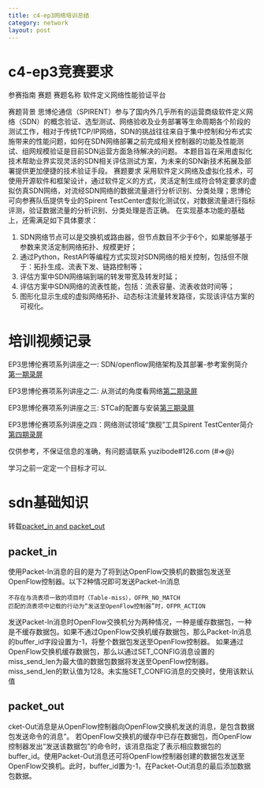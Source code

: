 ```yaml
---
title: c4-ep3网络培训总结
category: network
layout: post
---
```


# c4-ep3竞赛要求
参赛指南 赛题 赛题名称 软件定义网络性能验证平台

赛题背景 思博伦通信（SPIRENT）参与了国内外几乎所有的运营商级软件定义网络（SDN）的概念验证、选型测试、网络验收及业务部署等生命周期各个阶段的测试工作，相对于传统TCP/IP网络，SDN的挑战往往来自于集中控制和分布式实施带来的性能问题，如何在SDN网络部署之前完成相关控制器的功能及性能测试、组网规模验证是目前SDN运营方面急待解决的问题。 本题目旨在采用虚拟化技术帮助业界实现灵活的SDN相关评估测试方案，为未来的SDN新技术拓展及部署提供更加便捷的技术验证手段。  赛题要求 采用软件定义网络及虚拟化技术，可使用开源软件和框架设计，通过软件定义的方式，灵活定制生成符合特定要求的虚拟仿真SDN网络，对流经SDN网络的数据流量进行分析识别、分类处理；思博伦可向参赛队伍提供专业的Spirent TestCenter虚拟化测试仪，对数据流量进行指标评测，验证数据流量的分析识别、分类处理是否正确。 在实现基本功能的基础上，还需满足如下具体要求：

1. SDN网络节点可以是交换机或路由器，但节点数目不少于6个，如果能够基于参数来灵活定制网络拓扑、规模更好；
2. 通过Python，RestAPI等编程方式实现对SDN网络的相关控制，包括但不限于：拓扑生成、流表下发、链路控制等；
3. 评估方案中SDN网络端到端的转发带宽及转发时延；
4. 评估方案中SDN网络的流表性能，包括：流表容量、流表收敛时间等；
5. 图形化显示生成的虚拟网络拓扑、动态标注流量转发路径，实现该评估方案的可视化。

# 培训视频记录

EP3思博伦赛项系列讲座之一: SDN/openflow网络架构及其部署-参考案例简介 [第一期录屏](https://spirent.zoom.us/recording/share/bKLhAYs2818N4cgTyROAF9mFfA_3_AniMtHvWvgOdqqwIumekTziMw)

EP3思博伦赛项系列讲座之二: 从测试的角度看网络[第二期录屏](https://spirent.zoom.us/recording/play/U8KqJGND7P5mIULfNm0SiS516onq7GrFrODKwdrQZkBAgWvAd9LNm1FogKHWSfia?continueMode=true)

EP3思博伦赛项系列讲座之三: STCa的配置与安装[第三期录屏](https://spirent.zoom.us/recording/play/PrSC4rLLzP750qm6On0ULYknrjNztWYGg0U26eaCzX1NwDTpjAfL0DdrTtQSDyJH?continueMode=true)

EP3思博伦赛项系列讲座之四：网络测试领域“旗舰”工具Spirent TestCenter简介 [第四期录屏](https://spirent.zoom.us/recording/share/LWOOwzMM9EbjEPqdWo8IbgNckIe9ZoR7l_OQa1CoSXY)

仅供参考，不保证信息的准确，有问题请联系 yuzibode#126.com (#=>@)

学习之前一定定一个目标才可以.
# sdn基础知识

转载[packet_in and  packet_out](https://www.cnblogs.com/mrwuzs/p/10366269.html)

##  packet_in

使用Packet-In消息的目的是为了将到达OpenFlow交换机的数据包发送至OpenFlow控制器。以下2种情况即可发送Packet-In消息

	不存在与流表项一致的项目时（Table-miss），OFPR_NO_MATCH
	匹配的流表项中记载的行动为“发送至OpenFlow控制器”时，OFPR_ACTION

发送Packet-In消息时OpenFlow交换机分为两种情况，一种是缓存数据包，一种是不缓存数据包。如果不通过OpenFlow交换机缓存数据包，那么Packet-In消息的buffer_id字段设置为-1，将整个数据包发送至OpenFlow控制器。 如果通过OpenFlow交换机缓存数据包，那么以通过SET_CONFIG消息设置的miss_send_len为最大值的数据包数据将发送至OpenFlow控制器。 miss_send_len的默认值为128。未实施SET_CONFIG消息的交换时，使用该默认值

## packet_out

cket-Out消息是从OpenFlow控制器向OpenFlow交换机发送的消息，是包含数据包发送命令的消息”。 若OpenFlow交换机的缓存中已存在数据包，而OpenFlow控制器发出“发送该数据包”的命令时，该消息指定了表示相应数据包的buffer_id。使用Packet-Out消息还可将OpenFlow控制器创建的数据包发送至OpenFlow交换机。此时，buffer_id置为-1，在Packet-Out消息的最后添加数据包数据。


